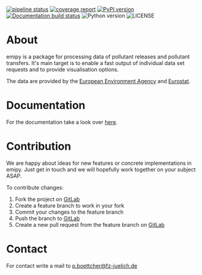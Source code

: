 [![pipeline status](https://jugit.fz-juelich.de/network-science-group/emipy/badges/master/pipeline.svg)](https://jugit.fz-juelich.de/network-science-group/emipy/-/commits/master)
[![coverage report](https://jugit.fz-juelich.de/network-science-group/emipy/badges/master/coverage.svg)](https://jugit.fz-juelich.de/network-science-group/emipy/-/commits/master)
[![PyPI version](https://img.shields.io/pypi/v/emipy.svg)](https://pypi.org/project/emipy/)
[![Documentation build status](https://img.shields.io/readthedocs/emipy.svg)](https://readthedocs.org/projects/emipy/builds/)
![Python version](https://img.shields.io/pypi/pyversions/emipy.svg)
![LICENSE](https://img.shields.io/pypi/l/emipy.svg)

# About
emipy is a package for processing data of pollutant releases and pollutant transfers.
It's main target is to enable a fast output of individual data set requests and to provide visualisation options.

The data are provided by the [European Environment Agency](https://www.eea.europa.eu/data-and-maps/data/member-states-reporting-art-7-under-the-european-pollutant-release-and-transfer-register-e-prtr-regulation-23) and [Eurostat](https://ec.europa.eu/eurostat/de/web/gisco/overview).

# Documentation
For the documentation take a look over [here](https://emipy.readthedocs.io/en/latest/).

# Contribution
We are happy about ideas for new features or concrete implementations in emipy. 
Just get in touch and we will hopefully work together on your subject ASAP.

To contribute changes:

1. Fork the project on [GitLab](https://jugit.fz-juelich.de/network-science-group/emipy)
2. Create a feature branch to work in your fork
3. Commit your changes to the feature branch
4. Push the branch to [GitLab](https://jugit.fz-juelich.de/network-science-group/emipy)
5. Create a new pull request from the feature branch on [GitLab](https://jugit.fz-juelich.de/network-science-group/emipy)

# Contact
For contact write a mail to p.boettcher@fz-juelich.de
